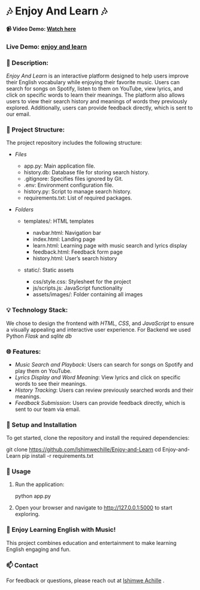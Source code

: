 # 🎶 Enjoy And Learn 🎶

#### 📹 Video Demo: [Watch here](<URL HERE>)
### Live Demo:  [enjoy and learn](https://enjoy-and-learn.onrender.com)

### 📜 Description:
*Enjoy And Learn* is an interactive platform designed to help users improve their English vocabulary while enjoying their favorite music. Users can search for songs on Spotify, listen to them on YouTube, view lyrics, and click on specific words to learn their meanings. The platform also allows users to view their search history and meanings of words they previously explored. Additionally, users can provide feedback directly, which is sent to our email.

### 📂 Project Structure:
The project repository includes the following structure:

- *Files*
  - app.py: Main application file.
  - history.db: Database file for storing search history.
  - .gitignore: Specifies files ignored by Git.
  - .env: Environment configuration file.
  - history.py: Script to manage search history.
  - requirements.txt: List of required packages.

- *Folders*
  - templates/: HTML templates
    - navbar.html: Navigation bar
    - index.html: Landing page
    - learn.html: Learning page with music search and lyrics display
    - feedback.html: Feedback form page
    - history.html: User’s search history

  - static/: Static assets
    - css/style.css: Stylesheet for the project
    - js/scripts.js: JavaScript functionality
    - assets/images/: Folder containing all images

### 💡 Technology Stack:
We chose to design the frontend with *HTML*, *CSS*, and *JavaScript* to ensure a visually appealing and interactive user experience.
For Backend we used Python *Flask* and *sqlite db*

### 🌐 Features:
- *Music Search and Playback*: Users can search for songs on Spotify and play them on YouTube.
- *Lyrics Display and Word Meaning*: View lyrics and click on specific words to see their meanings.
- *History Tracking*: Users can review previously searched words and their meanings.
- *Feedback Submission*: Users can provide feedback directly, which is sent to our team via email.

### 📑 Setup and Installation
To get started, clone the repository and install the required dependencies:


git clone https://github.com/Ishimwechille/Enjoy-and-Learn
cd Enjoy-and-Learn
pip install -r requirements.txt


### 🚀 Usage
1. Run the application:

   python app.py

2. Open your browser and navigate to http://127.0.0.1:5000 to start exploring.

### 🎉 Enjoy Learning English with Music!
This project combines education and entertainment to make learning English engaging and fun.



### 📫 Contact
For feedback or questions, please reach out at [Ishimwe Achille](mailto:ishimweachille2@gmail.com)
.


